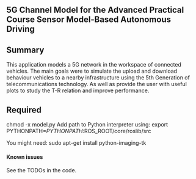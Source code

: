 ## 5G Channel Model for the Advanced Practical Course Sensor Model-Based Autonomous Driving

## Summary
This application models a 5G network in the workspace of connected vehicles. The main goals were to simulate the upload and download behaviour vehicles to a nearby infrastructure using the 5th Generation of telecommunications technology. As well as provide the user with useful plots to study the T-R relation and improve performance.

## Required

chmod -x model.py
Add path to Python interpreter using: export PYTHONPATH=$PYTHONPATH:$ROS_ROOT/core/roslib/src

You might need: sudo apt-get install python-imaging-tk

#### Known issues
See the TODOs in the code.
